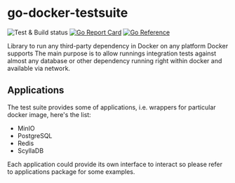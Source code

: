 # go-docker-testsuite

![Test & Build status](https://github.com/teran/go-docker-testsuite/actions/workflows/go.yml/badge.svg)
[![Go Report Card](https://goreportcard.com/badge/github.com/teran/go-docker-testsuite)](https://goreportcard.com/report/github.com/teran/go-docker-testsuite)
[![Go Reference](https://pkg.go.dev/badge/github.com/teran/go-docker-testsuite.svg)](https://pkg.go.dev/github.com/teran/go-docker-testsuite)

Library to run any third-party dependency in Docker on any platform Docker supports
The main purpose is to allow runnings integration tests against almost any
database or other dependency running right within docker and available via
network.

## Applications

The test suite provides some of applications, i.e. wrappers for particular
docker image, here's the list:

* MinIO
* PostgreSQL
* Redis
* ScyllaDB

Each application could provide its own interface to interact so please refer
to applications package for some examples.
